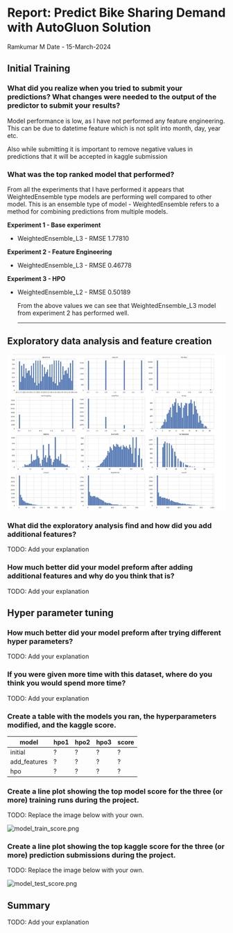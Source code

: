 # Report: Predict Bike Sharing Demand with AutoGluon Solution
Ramkumar M 
Date - 15-March-2024

## Initial Training
### What did you realize when you tried to submit your predictions? What changes were needed to the output of the predictor to submit your results?

Model performance is low, as I have not performed any feature engineering. This can be due to datetime feature which is not split into month, day, year etc. 

Also while submitting it is important to remove negative values in predictions that it will be accepted in kaggle submission


### What was the top ranked model that performed?

From all the experiments that I have performed it appears that WeightedEnsemble type models are performing well compared to other model. This is an ensemble type of model -  WeightedEnsemble refers to a method for combining predictions from multiple models. 

**Experiment 1 - Base experiment**

- WeightedEnsemble_L3  - RMSE 1.77810

**Experiment 2 - Feature Engineering**

- WeightedEnsemble_L3   - RMSE 0.46778

**Experiment 3 - HPO**

- WeightedEnsemble_L2  - RMSE 0.50189


  From the above values we can see that WeightedEnsemble_L3 model from experiment 2 has performed well.

  ---
  

## Exploratory data analysis and feature creation


![Exploratory Data Analysis](images/exp1.png)

### What did the exploratory analysis find and how did you add additional features?
TODO: Add your explanation

### How much better did your model preform after adding additional features and why do you think that is?
TODO: Add your explanation

## Hyper parameter tuning
### How much better did your model preform after trying different hyper parameters?
TODO: Add your explanation

### If you were given more time with this dataset, where do you think you would spend more time?
TODO: Add your explanation

### Create a table with the models you ran, the hyperparameters modified, and the kaggle score.
|model|hpo1|hpo2|hpo3|score|
|--|--|--|--|--|
|initial|?|?|?|?|
|add_features|?|?|?|?|
|hpo|?|?|?|?|

### Create a line plot showing the top model score for the three (or more) training runs during the project.

TODO: Replace the image below with your own.

![model_train_score.png](img/model_train_score.png)

### Create a line plot showing the top kaggle score for the three (or more) prediction submissions during the project.

TODO: Replace the image below with your own.

![model_test_score.png](img/model_test_score.png)

## Summary
TODO: Add your explanation
